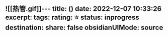 ![[热管.gif]]---
title: ()
date: 2022-12-07 10:33:26
excerpt: 
tags: 
rating: ⭐
status: inprogress
destination: 
share: false
obsidianUIMode: source
---

